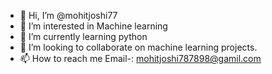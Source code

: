 - 👋 Hi, I’m @mohitjoshi77
- 👀 I’m interested in Machine learning
- 🌱 I’m currently learning python
- 💞️ I’m looking to collaborate on machine learning  projects.
- 📫 How to reach me Email-: mohitjoshi787898@gamil.com

<!---
mohitjoshi77/mohitjoshi77 is a ✨ special ✨ repository because its `README.md` (this file) appears on your GitHub profile.
You can click the Preview link to take a look at your changes.
--->
